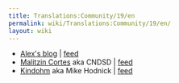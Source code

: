 ```yaml
---
title: Translations:Community/19/en
permalink: wiki/Translations:Community/19/en/
layout: wiki
---
```


-   [Alex's blog](http://slab.org/) \| [feed](https://slab.org/feed/)
-   [Malitzin Cortes](https://malitzincortes.net/) aka CNDSD \|
    [feed](https://malitzincortes.net/feed/)
-   [Kindohm](http://kindohm.com/) aka Mike Hodnick \|
    [feed](http://feed.kindohm.com/)
